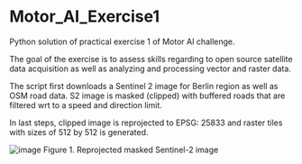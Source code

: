 # Motor_AI_Exercise1

Python solution of practical exercise 1 of Motor AI challenge. 

The goal of the exercise is to assess skills regarding to open source satellite data acquisition as well as analyzing and processing vector and raster data.

The script first downloads a Sentinel 2 image for Berlin region as well as OSM road data. S2 image is masked (clipped) with buffered roads that are filtered wrt to a speed and direction limit. 

In last steps, clipped image is reprojected to EPSG: 25833 and raster tiles with sizes of 512 by 512 is generated.

![image](https://github.com/user-attachments/assets/8db300ec-9b53-433b-a114-8ce2fbe31ec7)
Figure 1. Reprojected masked Sentinel-2 image 
